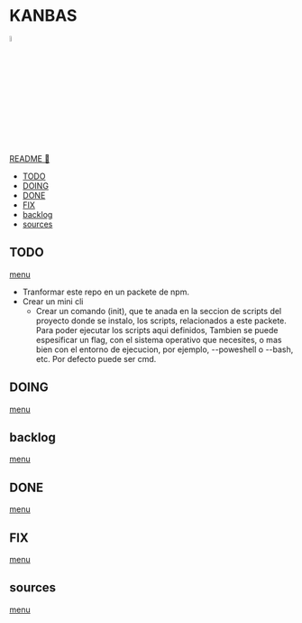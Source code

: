 # KANBAS

<img width="5%" src="https://res.cloudinary.com/rick-rick-torrellas/image/upload/v1629301660/icons/kanban_oifhu7.png"/>

[README 📄](./README.md "README")

* [TODO](#todo)
* [DOING](#doing)
* [DONE](#done)
* [FIX](#fix)
* [backlog](#backlog)
* [sources](#sources)

## TODO

[menu](#kanbas)

* Tranformar este repo en un packete de npm.
* Crear un mini cli
  * Crear un comando (init), que te anada en la seccion de scripts del proyecto donde se instalo, los scripts, relacionados a este packete. Para poder ejecutar los scripts aqui definidos, Tambien se puede espesificar un flag, con el sistema operativo que necesites, o mas bien con el entorno de ejecucion, por ejemplo, --poweshell o --bash, etc. Por defecto puede ser cmd.

## DOING

[menu](#kanbas)

## backlog

[menu](#kanbas)

## DONE

[menu](#kanbas)

## FIX

[menu](#kanbas)

## sources

[menu](#kanbas)

